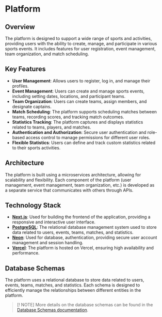 # Platform

## Overview
The platform is designed to support a wide range of sports and activities, providing users with the ability to create, manage, and participate in various sports events. It includes features for user registration, event management, team organization, and match scheduling.

## Key Features
- **User Management**: Allows users to register, log in, and manage their profiles.
- **Event Management**: Users can create and manage sports events, including setting dates, locations, and participant teams.
- **Team Organization**: Users can create teams, assign members, and designate captains.
- **Match Scheduling**: The platform supports scheduling matches between teams, recording scores, and tracking match outcomes.
- **Statistics Tracking**: The platform captures and displays statistics related to teams, players, and matches.
- **Authentication and Authorization**: Secure user authentication and role-based access control to manage permissions for different user roles.
- **Flexible Statistics**: Users can define and track custom statistics related to their sports activities.

## Architecture
The platform is built using a microservices architecture, allowing for scalability and flexibility. Each component of the platform (user management, event management, team organization, etc.) is developed as a separate service that communicates with others through APIs.

## Technology Stack
- **[Next.js](https://nextjs.org/)**: Used for building the frontend of the application, providing a responsive and interactive user interface.
- **[PostgreSQL](https://www.postgresql.org/)**: The relational database management system used to store data related to users, events, teams, matches, and statistics.
- **[Neon](https://neon.com/)**: Used for database, authentication, providing secure user account management and session handling.
- **[Vercel](https://vercel.com/)**: The platform is hosted on Vercel, ensuring high availability and performance.

## Database Schemas
The platform uses a relational database to store data related to users, events, teams, matches, and statistics. Each schema is designed to efficiently manage the relationships between different entities in the platform.

> [! NOTE]
>  More details on the database schemas can be found in the [Database Schemas documentation](../database/schemas/README.md).